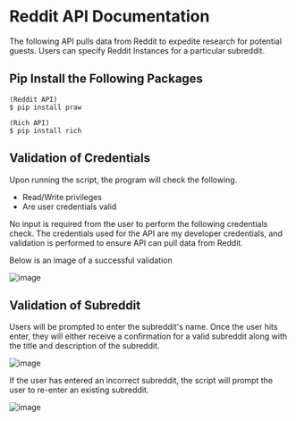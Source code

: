 # Reddit API Documentation

The following API pulls data from Reddit to expedite research for potential  guests. Users can specify Reddit Instances for a particular subreddit.

## Pip Install the Following Packages
```
(Reddit API)
$ pip install praw

(Rich API)
$ pip install rich
```

## Validation of Credentials
Upon running the script, the program will check the following.
* Read/Write privileges
* Are user credentials valid

No input is required from the user to perform the following credentials check. The credentials used for the API are my developer credentials, and validation is performed to ensure API can pull data from Reddit.

Below is an image of a successful validation

![image](https://user-images.githubusercontent.com/51255104/156967819-519dcf2e-af04-4366-8c6d-26660cd9ba20.png)

## Validation of Subreddit

Users will be prompted to enter the subreddit's name. Once the user hits enter, they will either receive a confirmation for a valid subreddit along with the title and description of the subreddit. 

![image](https://user-images.githubusercontent.com/51255104/156969236-96a01c2d-a359-4a6b-9926-166a088fe690.png)


If the user has entered an incorrect subreddit, the script will prompt the user to re-enter an existing subreddit.

![image](https://user-images.githubusercontent.com/51255104/156969449-da5eb2fb-1fc7-436b-b4cc-70c893dc1344.png)
